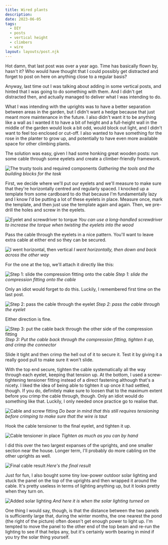 ```yaml
---
title: Wired plants
description: 
date: 2023-06-05
tags:
  - DIY
  - posts
  - vertical height
  - climbers
  - wire
layout: layouts/post.njk
---
```


Hot damn, that last post was over a year ago. Time has basically flown by, hasn't it? Who would have thought that I could possibly get distracted and forget to post on here on anything close to a regular basis? 

Anyway, last time out I was talking about adding in some vertical posts, and hinted that I was going to do something with them. And I didn't get distracted then, and actually managed to deliver what I was intending to do.

<!--more-->

What I was intending with the uprights was to have a better separation between areas in the garden, but I didn't want a hedge because that just meant more maintenance in the future. I also didn't want it to be anything like a wall as I wanted it to have a bit of height and a full-height wall in the middle of the garden would look a bit odd, would block out light, and I didn't want to feel too enclosed or cut-off. I also wanted to have something for the rose in the planter to grow up, and potentially to have even more available space for other climbing plants.

The solution was easy, given I had some honking great wooden posts: run some cable through some eyelets and create a climber-friendly framework.

![The trusty tools and required components](/img/posts/trusty-tools.jpg)
*Gathering the tools and the building blocks for the task*

First, we decide where we'll put our eyelets and we'll measure to make sure that they're horizontally centred and regularly spaced. I knocked up a template from some cardboard to do that because I'm fundamentally lazy and I know I'd be putting a lot of these eyelets in place. Measure once, mark the template, and then just use the template again and again. Then, we pre-drill the holes and screw in the eyelets. 

![Eyelet and screwdriver to torque](/img/posts/eyelet-and-screwdriver.jpg)
*You can use a long-handled screwdriver to increase the torque when twisting the eyelets into the wood*

Pass the cable through the eyelets in a nice pattern. You'll want to leave extra cable at either end so they can be secured. 

![I went horizontal, then vertical](/img/posts/cable-pattern.jpg)
*I went horizontally, then down and back across the other way*

For the one at the top, we'll attach it directly like this:

![Step 1: slide the compression fitting onto the cable](/img/posts/cable-1.jpg)
*Step 1: slide the compression fitting onto the cable*

Only an idiot would forget to do this. Luckily, I remembered first time on the last post.

![Step 2: pass the cable through the eyelet](/img/posts/cable-2.jpg)
*Step 2: pass the cable through the eyelet*

Either direction is fine.

![Step 3: put the cable back through the other side of the compression fitting](/img/posts/cable-3.jpg)
*Step 3: Put the cable back through the compression fitting, tighten it up, and crimp the connector*

Slide it tight and then crimp the hell out of it to secure it. Test it by giving it a really good pull to make sure it won't slide.

With the top end secure, tighten the cable systematically all the way through each eyelet, keeping that tension up. At the bottom, I used a screw-tightening tensioner fitting instead of a direct fastening although that's a nicety. I liked the idea of being able to tighten it up once it had settled, though. If you do, definitely make sure to loosen that to the maximum extent before you crimp the cable through, though. Only an idiot would do something like that. Luckily, I only needed once practice go to realise that.

![Cable and screw fitting](/img/posts/cable-screw-fitting.jpg)
*Do bear in mind that this still requires tensioning before crimping to make sure that the wire is taut*

Hook the cable tensioner to the final eyelet, and tighten it up.

![Cable tensioner in place](/img/posts/final-tensioning.jpg)
*Tighten as much as you can by hand*

I did this over the two largest expanses of the uprights, and one smaller section near the house. Longer term, I'll probably do more cabling on the other uprights as well.

![Final cable result](/img/posts/final-cable-result.jpg)
*Here's the final result*

Just for fun, I also bought some tiny low-power outdoor solar lighting and stuck the panel on the top of the uprights and then wrapped it around the cable. It's pretty useless in terms of lighting anything up, but it looks pretty when they turn on.

![Added solar lighting](/img/posts/cable-with-solar-lights.jpg)
*And here it is when the solar lighting turned on*

One thing I would say, though, is that the distance between the two panels is sufficiently large that, during the winter months, the one nearest the pond (the right of the picture) often doesn't get enough power to light up. I'm tempted to move the panel to the other end of the top beam and re-run the lighting to see if that helps any, but it's certainly worth bearing in mind if you try the solar thing yourself.